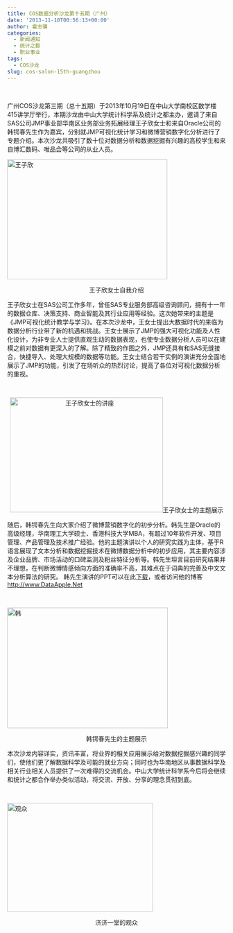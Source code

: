 ```yaml
---
title: COS数据分析沙龙第十五期（广州）
date: '2013-11-10T00:56:13+00:00'
author: 霍志骥
categories:
  - 新闻通知
  - 统计之都
  - 职业事业
tags:
  - COS沙龙
slug: cos-salon-15th-guangzhou
---
```


<p align="center">
  <b><br /> </b><b></b>
</p>

广州COS沙龙第三期（总十五期）于2013年10月19日在中山大学南校区数学楼415讲学厅举行，本期沙龙由中山大学统计科学系及统计之都主办，邀请了来自SAS公司JMP事业部华南区业务部业务拓展经理王子欣女士和来自Oracle公司的韩锷春先生作为嘉宾，分别就JMP可视化统计学习和微博营销数字化分析进行了专题介绍。本次沙龙共吸引了数十位对数据分析和数据挖掘有兴趣的高校学生和来自博汇数码、唯品会等公司的从业人员。

[<img class="aligncenter size-full wp-image-9063" alt="王子欣" src="http://cos.name/wp-content/uploads/2013/11/王子欣.png" width="369" height="277" srcset="http://cos.name/wp-content/uploads/2013/11/王子欣.png 369w, http://cos.name/wp-content/uploads/2013/11/王子欣-300x225.png 300w" sizes="(max-width: 369px) 100vw, 369px" />](http://cos.name/wp-content/uploads/2013/11/王子欣.png)

<p align="center">
  王子欣女士自我介绍
</p>

<!--more-->王子欣女士在SAS公司工作多年，曾任SAS专业服务部高级咨询顾问，拥有十一年的数据仓库、决策支持、商业智能及其行业应用等经验。这次她带来的主题是《JMP可视化统计教学与学习》。在本次沙龙中，王女士提出大数据时代的来临为数据分析行业带了新的机遇和挑战。王女士展示了JMP的强大可视化功能及人性化设计，为非专业人士提供直观生动的数据表现，也使专业数据分析人员可以在建模之前对数据有更深入的了解。除了精致的作图之外，JMP还具有和SAS无缝接合，快捷导入、处理大规模的数据等功能。王女士结合若干实例的演讲充分全面地展示了JMP的功能，引发了在场听众的热烈讨论，提高了各位对可视化数据分析的重视。

&nbsp;

<p align="center">
  <a href="http://cos.name/wp-content/uploads/2013/11/王子欣女士的讲座.png"><a href="http://cos.name/wp-content/uploads/2013/11/王子欣女士的讲座.png"><img class="aligncenter size-full wp-image-9064" alt="王子欣女士的讲座" src="http://cos.name/wp-content/uploads/2013/11/王子欣女士的讲座.png" width="353" height="265" srcset="http://cos.name/wp-content/uploads/2013/11/王子欣女士的讲座.png 353w, http://cos.name/wp-content/uploads/2013/11/王子欣女士的讲座-300x225.png 300w" sizes="(max-width: 353px) 100vw, 353px" /></a></a>王子欣女士的主题展示
</p>

随后，韩锷春先生向大家介绍了微博营销数字化的初步分析。韩先生是Oracle的高级经理，华南理工大学硕士、香港科技大学MBA，有超过10年软件开发、项目管理、产品管理及技术推广经验。他的主题演讲以个人的研究实践为主体，基于R语言展现了文本分析和数据挖掘技术在微博数据分析中的初步应用，其主要内容涉及企业品牌、市场活动的口碑监测及粉丝特征分析等。韩先生坦言目前研究结果并不理想，在判断微博情感倾向方面的准确率不高，其难点在于词典的完善及中文文本分析算法的研究。 韩先生演讲的PPT可以在此[下载](http://www.dataapple.net/wp-content/uploads/2013/10/WeiboBasicAnalysisWithR.pdf)，或者访问他的博客 <http://www.DataApple.Net>

&nbsp;

[<img class="aligncenter size-full wp-image-9062" alt="韩" src="http://cos.name/wp-content/uploads/2013/11/韩.png" width="370" height="278" srcset="http://cos.name/wp-content/uploads/2013/11/韩.png 370w, http://cos.name/wp-content/uploads/2013/11/韩-300x225.png 300w" sizes="(max-width: 370px) 100vw, 370px" />](http://cos.name/wp-content/uploads/2013/11/韩.png)

<p align="center">
  韩锷春先生的主题展示
</p>

本次沙龙内容详实，资讯丰富，将业界的相关应用展示给对数据挖掘感兴趣的同学们，使他们更了解数据科学及可能的就业方向；同时也为华南地区从事数据科学及相关行业相关人员提供了一次难得的交流机会。中山大学统计科学系今后将会继续和统计之都合作举办类似活动，将交流、开放、分享的理念贯彻到底。

&nbsp;

[<img class="aligncenter size-full wp-image-9060" alt="观众" src="http://cos.name/wp-content/uploads/2013/11/观众.png" width="336" height="251" srcset="http://cos.name/wp-content/uploads/2013/11/观众.png 336w, http://cos.name/wp-content/uploads/2013/11/观众-300x224.png 300w" sizes="(max-width: 336px) 100vw, 336px" />](http://cos.name/wp-content/uploads/2013/11/观众.png)

<p align="center">
  济济一堂的观众
</p>

&nbsp;

&nbsp;

&nbsp;
